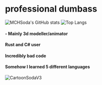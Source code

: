 # professional dumbass

![MCHSoda's GitHub stats](https://github-readme-stats.vercel.app/api?username=MCHSoda&show_icons=true&theme=synthwave)
![Top Langs](https://github-readme-stats.vercel.app/api/top-langs/?username=MCHSoda&hide=css,scss&theme=synthwave)




#### - Mainly 3d modeller/animator
#### Rust and C# user
#### Incredibly bad code
#### Somehow I learned 5 different languages
![CartoonSodaV3](https://user-images.githubusercontent.com/77709902/129817861-f87e1be0-8c7a-4a4f-affc-2004f7d1b029.png)

    

